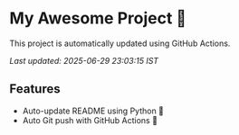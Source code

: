 # My Awesome Project 🚀

This project is automatically updated using GitHub Actions.

_Last updated: 2025-06-29 23:03:15 IST_

## Features
- Auto-update README using Python 🐍
- Auto Git push with GitHub Actions 🤖

